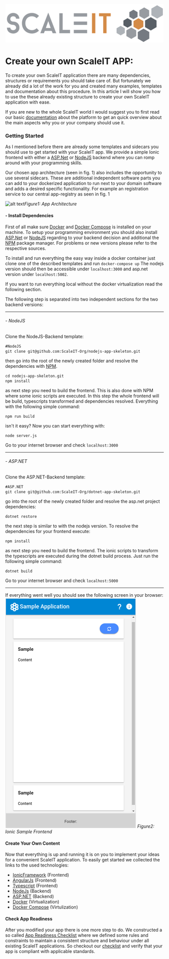 ![alt text](https://raw.githubusercontent.com/ScaleIT-Org/media-ressources/master/logo/scaleit-logo.png "ScaleIT Logo")

# Create your own ScaleIT APP:

To create your own ScaleIT application there are many dependencies, structures or requirements you should take care of. But fortunately we already did a lot of the work for you and created many examples, templates and documentation about this procedure. In this article I will show you how to use the these already existing structure to create your own ScaleIT application with ease.

If you are new to the whole ScaleIT world I would suggest you to first read our basic [documentation][1] about the platform to get an quick overview about the main aspects why you or your company should use it.

### Getting Started

As I mentioned before there are already some templates and sidecars you should use to get started with your ScaleIT app. We provide a simple Ionic frontend with either a [ASP.Net][2] or [NodeJS][3] backend where you can romp around with your programming skills.

Our chosen app architecture (seen in fig. 1) also includes the opportunity to use several sidecars. These are additional independent software parts you can add to your dockerized application to run next to your domain software and adds a desired specific functionality. For example an registration service to our central app-registry as seen in fig. 1

![alt text](https://github.com/ScaleIT-ORG/spsc-app-registration/raw/master/Resources/Documentation/architecture.png "App Architecture")*Figure1: App Architecture*

#### - Install Dependencies

First of all make sure [Docker][4] and [Docker Compose][8] is installed on your machine.
To setup your programming environment you should also install [ASP.Net][5] or [NodeJS][6] regarding to your backend decision and additional the [NPM][7] package manager. For problems or new versions please refer to the respective sources.

To install and run everything the easy way inside a docker container just clone one of the described templates and run ```docker-compose up```
The nodejs version should then be accessible under ```localhost:3000``` and asp.net version under  ```localhost:5002```.

If you want to run everything local without the docker virtualization read the following section.

The following step is separated into two independent sections for the two backend versions:
____
###### - NodeJS
Clone the NodeJS-Backend template:
```
#NodeJS
git clone git@github.com:ScaleIT-Org/nodejs-app-skeleton.git
```

then go into the root of the newly created folder and resolve the dependencies with [NPM][7].
```
cd nodejs-app-skeleton.git
npm install
```
as next step you need to build the frontend. This is also done with NPM where some ionic scripts are executed. In this step the whole frontend will be build, typescripts transformed and dependencies resolved. Everything with the following simple command:
```
npm run build
```
isn't it easy?
Now you can start everything with:
```
node server.js
```
Go to your internet browser and check ```localhost:3000```
____
###### - ASP.NET
Clone the ASP.NET-Backend template:
```
#ASP.NET
git clone git@github.com:ScaleIT-Org/dotnet-app-skeleton.git
```
go into the root of the newly created folder and resolve the asp.net project dependencies:
```
dotnet restore
```
the next step is similar to with the nodejs version. To resolve the dependencies for your frontend execute:
```
npm install
```
as next step you need to build the frontend. The ionic scripts to transform the typescripts are executed during the dotnet build process. Just run the following simple command:
```
dotnet build
```

Go to your internet browser and check ```localhost:5000```
____

If everything went well you should see the following screen in your browser:
![alt text](
https://raw.githubusercontent.com/ScaleIT-Org/dotnet-app-skeleton/master/Resources/Store/Screenshots/Screenshot%20from%202018-01-24%2014-46-53.png "App Architecture")
*Figure2: Ionic Sample Frontend*

#### Create Your Own Content

Now that everything is up and running it is on you to implement your ideas for a convenient ScaleIT application.
To easily get started we collected the links to the used technologies:

- [IonicFramework][10] (Frontend)
- [AngularJs][11] (Frontend)
- [Typescript][12] (Frontend)
- [NodeJs][6] (Backend)
- [ASP.NET][5] (Backend)
- [Docker][4] (Virtualization)
- [Docker Compose][8] (Virtulization)




#### Check App Readiness

After you modified your app there is one more step to do.
We constructed a so called [App Readiness Checklist][9] where we defined some rules and constraints to maintain a consistent structure and behaviour under all existing ScaleIT applications. So checkout our [checklist][9] and verify that your app is compliant with applicable standards.

[1]: http://scaleit-platform-documentation.readthedocs.io/en/latest/index.html
[2]: https://github.com/ScaleIT-Org/dotnet-app-skeleton
[3]: https://github.com/ScaleIT-Org/nodejs-app-skeleton
[4]: https://www.docker.com/
[5]: https://www.asp.net/
[6]: https://nodejs.org/en/
[7]: https://www.npmjs.com/
[8]: https://docs.docker.com/compose/
[9]: http://scaleit-platform-documentation.readthedocs.io/en/latest/app_readiness.html
[10]: https://ionicframework.com/docs/components/
[11]: https://docs.angularjs.org/api
[12]: https://www.typescriptlang.org/docs/home.html
